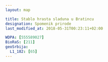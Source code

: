 ```yaml
---
layout: map

title: Stablo hrasta sladuna u Bratincu
designation: Spomenik prirode
last_modified_at: 2018-05-31T00:23:11+02:00

WDPA: [555589027]
BioRaS: [211]
geoSrbija:
  L1_182: [65]
---
```

